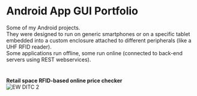 # Android App GUI Portfolio

Some of my Android projects. <br />
They were designed to run on generic smartphones or on a specific tablet embedded into a custom enclosure attached to different peripherals (like a UHF RFID reader). <br />
Some applications run offline, some run online (connected to back-end servers using REST webservices).

#
#

**Retail space RFID-based online price checker** <br />
![EW DITC 2](https://user-images.githubusercontent.com/29917546/100622151-30c7ac80-3329-11eb-99d0-00b76ac5e1a2.png) <br /> <br /> <br /> <br /> <br />


